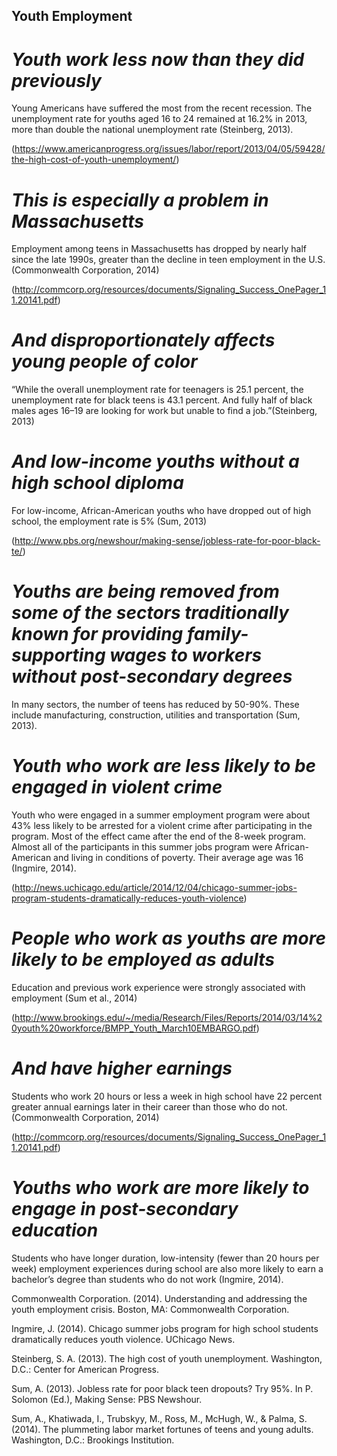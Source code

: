 ## Youth Employment

# *Youth work less now than they did previously*

Young Americans have suffered the most from the recent recession. The unemployment rate for youths aged 16 to 24 remained at 16.2% in 2013, more than double the national unemployment rate (Steinberg, 2013).

(https://www.americanprogress.org/issues/labor/report/2013/04/05/59428/the-high-cost-of-youth-unemployment/)


# *This is especially a problem in Massachusetts*

Employment among teens in Massachusetts has dropped by nearly half since the late 1990s, greater than the decline in teen employment in the U.S. (Commonwealth Corporation, 2014)

(http://commcorp.org/resources/documents/Signaling_Success_OnePager_11.20141.pdf)


# *And disproportionately affects young people of color*

“While the overall unemployment rate for teenagers is 25.1 percent, the unemployment rate for black teens is 43.1 percent. And fully half of black males ages 16–19 are looking for work but unable to find a job.”(Steinberg, 2013)


# *And low-income youths without a high school diploma*

For low-income, African-American youths who have dropped out of high school, the employment rate is 5% (Sum, 2013)

(http://www.pbs.org/newshour/making-sense/jobless-rate-for-poor-black-te/)


# *Youths are being removed from some of the sectors traditionally known for providing family-supporting wages to workers without post-secondary degrees*

In many sectors, the number of teens has reduced by 50-90%. These include manufacturing, construction, utilities and transportation (Sum, 2013).


# *Youth who work are less likely to be engaged in violent crime*

Youth who were engaged in a summer employment program were about 43% less likely to be arrested for a violent crime after participating in the program. Most of the effect came after the end of the 8-week program. Almost all of the participants in this summer jobs program were African-American and living in conditions of poverty. Their average age was 16  (Ingmire, 2014).

(http://news.uchicago.edu/article/2014/12/04/chicago-summer-jobs-program-students-dramatically-reduces-youth-violence)


# *People who work as youths are more likely to be employed as adults*

Education and previous work experience were strongly associated with employment (Sum et al., 2014)

(http://www.brookings.edu/~/media/Research/Files/Reports/2014/03/14%20youth%20workforce/BMPP_Youth_March10EMBARGO.pdf)


# *And have higher earnings*

Students who work 20 hours or less a week in high school have 22 percent greater annual earnings later in their career than those who do not. (Commonwealth Corporation, 2014)

(http://commcorp.org/resources/documents/Signaling_Success_OnePager_11.20141.pdf)


# *Youths who work are more likely to engage in post-secondary education*

Students who have longer duration, low-intensity (fewer than 20 hours per week) employment experiences during school are also more likely to earn a bachelor’s degree than students who do not work (Ingmire, 2014).

 

 

 

Commonwealth Corporation. (2014). Understanding and addressing the youth employment crisis. Boston, MA: Commonwealth Corporation.

Ingmire, J. (2014). Chicago summer jobs program for high school students dramatically reduces youth violence. UChicago News.

Steinberg, S. A. (2013). The high cost of youth unemployment. Washington, D.C.: Center for American Progress.

Sum, A. (2013). Jobless rate for poor black teen dropouts? Try 95%. In P. Solomon (Ed.), Making Sense: PBS Newshour.

Sum, A., Khatiwada, I., Trubskyy, M., Ross, M., McHugh, W., & Palma, S. (2014). The plummeting labor market fortunes of teens and young adults. Washington, D.C.: Brookings Institution.
